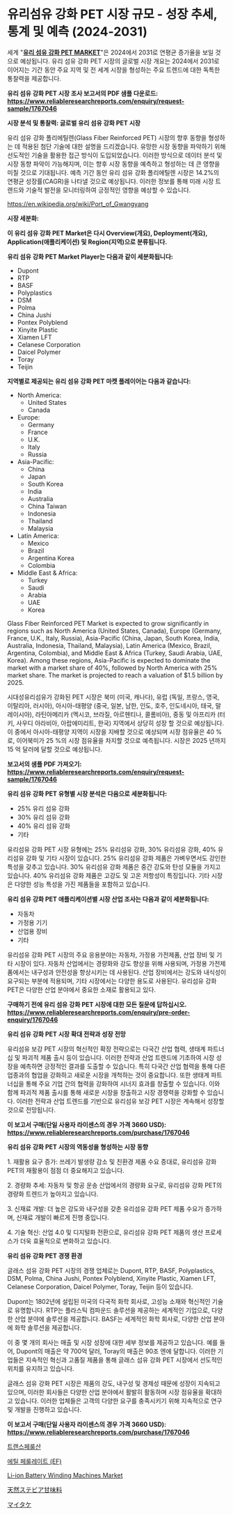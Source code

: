 <p><h1>유리섬유 강화 PET 시장 규모 - 성장 추세, 통계 및 예측 (2024-2031)</h1></p><p>세계 "<strong><a href="https://www.reliableresearchreports.com/global-glass-fiber-reinforced-pet-market-r1767046">유리 섬유 강화 PET MARKET</a></strong>"은 2024에서 2031로 연평균 증가율을 보일 것으로 예상됩니다. 유리 섬유 강화 PET 시장의 글로벌 시장 개요는 2024에서 2031로 이어지는 기간 동안 주요 지역 및 전 세계 시장을 형성하는 주요 트렌드에 대한 독특한 통찰력을 제공합니다.</p>
<p><strong>유리 섬유 강화 PET 시장 조사 보고서의 PDF 샘플 다운로드: <a href="https://www.reliableresearchreports.com/enquiry/request-sample/1767046">https://www.reliableresearchreports.com/enquiry/request-sample/1767046</a></strong></p>
<p><strong>시장 분석 및 통찰력: 글로벌 유리 섬유 강화 PET 시장</strong></p>
<p><p>유리 섬유 강화 폴리에틸렌(Glass Fiber Reinforced PET) 시장의 향후 동향을 형성하는 데 적용된 첨단 기술에 대한 설명을 드리겠습니다. 유망한 시장 동향을 파악하기 위해 선도적인 기술을 활용한 접근 방식이 도입되었습니다. 이러한 방식으로 데이터 분석 및 시장 동향 파악이 가능해지며, 이는 향후 시장 동향을 예측하고 형성하는 데 큰 영향을 미칠 것으로 기대됩니다. 예측 기간 동안 유리 섬유 강화 폴리에틸렌 시장은 14.2%의 연평균 성장률(CAGR)을 나타낼 것으로 예상됩니다. 이러한 정보를 통해 미래 시장 트렌드와 기술적 발전을 모니터링하여 긍정적인 영향을 예상할 수 있습니다.</p></p>
<p><a href="%7CAUTHORITHY_DOMAIN_URL%7C">https://en.wikipedia.org/wiki/Port_of_Gwangyang</a></p>
<p><strong>시장 세분화:</strong></p>
<p><strong>이 유리 섬유 강화 PET Market은 다시 Overview(개요), Deployment(개요), Application(애플리케이션) 및 Region(지역)으로 분류됩니다.</strong></p>
<p><strong>유리 섬유 강화 PET Market Player는 다음과 같이 세분화됩니다:</strong></p>
<p><ul><li>Dupont</li><li>RTP</li><li>BASF</li><li>Polyplastics</li><li>DSM</li><li>Polma</li><li>China Jushi</li><li>Pontex Polyblend</li><li>Xinyite Plastic</li><li>Xiamen LFT</li><li>Celanese Corporation</li><li>Daicel Polymer</li><li>Toray</li><li>Teijin</li></ul></p>
<p><strong>지역별로 제공되는 유리 섬유 강화 PET 마켓 플레이어는 다음과 같습니다:</strong></p>
<p><ul>
    <li>
        North America:
        <ul>
            <li>United States</li>
            <li>Canada</li>
        </ul>
    </li>
    <li>
        Europe:
        <ul>
            <li>Germany</li>
            <li>France</li>
            <li>U.K.</li>
            <li>Italy</li>
            <li>Russia</li>
        </ul>
    </li>
    <li>
        Asia-Pacific:
        <ul>
            <li>China</li>
            <li>Japan</li>
            <li>South Korea</li>
            <li>India</li>
            <li>Australia</li>
            <li>China Taiwan</li>
            <li>Indonesia</li>
            <li>Thailand</li>
            <li>Malaysia</li>
        </ul>
    </li>
    <li>
        Latin America:
        <ul>
            <li>Mexico</li>
            <li>Brazil</li>
            <li>Argentina Korea</li>
            <li>Colombia</li>
        </ul>
    </li>
    <li>
        Middle East & Africa:
        <ul>
            <li>Turkey</li>
            <li>Saudi</li>
            <li>Arabia</li>
            <li>UAE</li>
            <li>Korea</li>
        </ul>
    </li>
    </ul></p>
<p><p>Glass Fiber Reinforced PET Market is expected to grow significantly in regions such as North America (United States, Canada), Europe (Germany, France, U.K., Italy, Russia), Asia-Pacific (China, Japan, South Korea, India, Australia, Indonesia, Thailand, Malaysia), Latin America (Mexico, Brazil, Argentina, Colombia), and Middle East & Africa (Turkey, Saudi Arabia, UAE, Korea). Among these regions, Asia-Pacific is expected to dominate the market with a market share of 40%, followed by North America with 25% market share. The market is projected to reach a valuation of $1.5 billion by 2025. </p><p>시대성유리섬유가 강화된 PET 시장은 북미 (미국, 캐나다), 유럽 (독일, 프랑스, 영국, 이탈리아, 러시아), 아시아-태평양 (중국, 일본, 남한, 인도, 호주, 인도네시아, 태국, 말레이시아), 라틴아메리카 (멕시코, 브라질, 아르헨티나, 콜롬비아), 중동 및 아프리카 (터키, 사우디 아라비아, 아랍에미리트, 한국) 지역에서 상당히 성장 할 것으로 예상됩니다. 이 중에서 아시아-태평양 지역이 시장을 지배할 것으로 예상되며 시장 점유율은 40 %로, 이어북미가 25 %의 시장 점유율을 차지할 것으로 예측됩니다. 시장은 2025 년까지 15 억 달러에 달할 것으로 예상됩니다.</p></p>
<p><strong>보고서의 샘플 PDF 가져오기: <a href="https://www.reliableresearchreports.com/enquiry/request-sample/1767046">https://www.reliableresearchreports.com/enquiry/request-sample/1767046</a></strong></p>
<p><strong>유리 섬유 강화 PET 유형별 시장 분석은 다음으로 세분화됩니다:</strong></p>
<p><ul><li>25% 유리 섬유 강화</li><li>30% 유리 섬유 강화</li><li>40% 유리 섬유 강화</li><li>기타</li></ul></p>
<p><p>유리섬유 강화 PET 시장 유형에는 25% 유리섬유 강화, 30% 유리섬유 강화, 40% 유리섬유 강화 및 기타 시장이 있습니다. 25% 유리섬유 강화 제품은 가벼우면서도 강인한 특성을 갖추고 있습니다. 30% 유리섬유 강화 제품은 중간 강도와 탄성 모듈을 가지고 있습니다. 40% 유리섬유 강화 제품은 고강도 및 고온 저항성이 특징입니다. 기타 시장은 다양한 성능 특성을 가진 제품들을 포함하고 있습니다.</p></p>
<p><strong>유리 섬유 강화 PET 애플리케이션별 시장 산업 조사는 다음과 같이 세분화됩니다:</strong></p>
<p><ul><li>자동차</li><li>가정용 기기</li><li>산업용 장비</li><li>기타</li></ul></p>
<p><p>유리섬유 강화 PET 시장의 주요 응용분야는 자동차, 가정용 가전제품, 산업 장비 및 기타 시장이 있다. 자동차 산업에서는 경량화와 강도 향상을 위해 사용되며, 가정용 가전제품에서는 내구성과 안전성을 향상시키는 데 사용된다. 산업 장비에서는 강도와 내식성이 요구되는 부분에 적용되며, 기타 시장에서는 다양한 용도로 사용된다. 유리섬유 강화 PET은 다양한 산업 분야에서 중요한 소재로 활용되고 있다.</p></p>
<p><strong>구매하기 전에 유리 섬유 강화 PET 시장에 대한 모든 질문에 답하십시오. <a href="https://www.reliableresearchreports.com/enquiry/pre-order-enquiry/1767046">https://www.reliableresearchreports.com/enquiry/pre-order-enquiry/1767046</a></strong></p>
<p><strong>유리 섬유 강화 PET 시장 확대 전략과 성장 전망</strong></p>
<p><p>유리섬유 보강 PET 시장의 혁신적인 확장 전략으로는 다국간 산업 협력, 생태계 파트너십 및 파괴적 제품 출시 등이 있습니다. 이러한 전략과 산업 트렌드에 기초하여 시장 성장을 예측하면 긍정적인 결과를 도출할 수 있습니다. 특히 다국간 산업 협력을 통해 다른 업종과의 협업을 강화하고 새로운 시장을 개척하는 것이 중요합니다. 또한 생태계 파트너십을 통해 주요 기업 간의 협력을 강화하여 시너지 효과를 창출할 수 있습니다. 이와 함께 파괴적 제품 출시를 통해 새로운 시장을 창출하고 시장 경쟁력을 강화할 수 있습니다. 이러한 전략과 산업 트렌드를 기반으로 유리섬유 보강 PET 시장은 계속해서 성장할 것으로 전망됩니다.</p></p>
<p><strong>이 보고서 구매(단일 사용자 라이센스의 경우 가격 3660 USD): <a href="https://www.reliableresearchreports.com/purchase/1767046">https://www.reliableresearchreports.com/purchase/1767046</a></strong></p>
<p><strong>유리 섬유 강화 PET 시장의 역동성을 형성하는 시장 동향</strong></p>
<p><p>1. 재활용 요구 증가: 쓰레기 발생량 감소 및 친환경 제품 수요 증대로, 유리섬유 강화 PET의 재활용이 점점 더 중요해지고 있습니다.</p><p>  </p><p>2. 경량화 추세: 자동차 및 항공 운송 산업에서의 경량화 요구로, 유리섬유 강화 PET의 경량화 트렌드가 높아지고 있습니다. </p><p>  </p><p>3. 신재료 개발: 더 높은 강도와 내구성을 갖춘 유리섬유 강화 PET 제품 수요가 증가하며, 신재료 개발이 빠르게 진행 중입니다.</p><p>4. 기술 혁신: 산업 4.0 및 디지털화 전환으로, 유리섬유 강화 PET 제품의 생산 프로세스가 더욱 효율적으로 변화하고 있습니다.</p></p>
<p><strong>유리 섬유 강화 PET 경쟁 환경</strong></p>
<p><p>글래스 섬유 강화 PET 시장의 경쟁 업체로는 Dupont, RTP, BASF, Polyplastics, DSM, Polma, China Jushi, Pontex Polyblend, Xinyite Plastic, Xiamen LFT, Celanese Corporation, Daicel Polymer, Toray, Teijin 등이 있습니다. </p><p>Dupont는 1802년에 설립된 미국의 다국적 화학 회사로, 고성능 소재와 혁신적인 기술로 유명합니다. RTP는 플라스틱 컴파운드 솔루션을 제공하는 세계적인 기업으로, 다양한 산업 분야에 솔루션을 제공합니다. BASF는 세계적인 화학 회사로, 다양한 산업 분야에 화학 솔루션을 제공합니다.</p><p>이 중 몇 개의 회사는 매출 및 시장 성장에 대한 세부 정보를 제공하고 있습니다. 예를 들어, Dupont의 매출은 약 700억 달러, Toray의 매출은 90조 엔에 달합니다. 이러한 기업들은 지속적인 혁신과 고품질 제품을 통해 글래스 섬유 강화 PET 시장에서 선도적인 위치를 유지하고 있습니다. </p><p>글래스 섬유 강화 PET 시장은 제품의 강도, 내구성 및 경제성 때문에 성장이 지속되고 있으며, 이러한 회사들은 다양한 산업 분야에서 활발히 활동하며 시장 점유율을 확대하고 있습니다. 이러한 업체들은 고객의 다양한 요구를 충족시키기 위해 지속적으로 연구 및 개발을 진행하고 있습니다.</p></p>
<p><strong>이 보고서 구매(단일 사용자 라이센스의 경우 가격 3660 USD): <a href="https://www.reliableresearchreports.com/purchase/1767046">https://www.reliableresearchreports.com/purchase/1767046</a></strong></p>
<p><p><a href="https://github.com/KellyLyncyh543964/Market-Research-Report-List-3/blob/main/738868798046.md">트랜스페룰산</a></p><p><a href="https://github.com/rcabello548/Market-Research-Report-List-3/blob/main/992019598047.md">에틸 페룰레이트 (EF)</a></p><p><a href="https://medium.com/@veroniceroa846/li-ion-battery-winding-machines-market-trends-and-analysis-opportunities-and-challenges-for-8e6f542c5e70">Li-ion Battery Winding Machines Market</a></p><p><a href="https://medium.com/@reyeshowell655/%E5%A4%A9%E7%84%B6%E3%82%B9%E3%83%86%E3%83%93%E3%82%A2%E7%94%98%E5%91%B3%E6%96%99%E5%B8%82%E5%A0%B4%E3%81%AE%E4%BA%88%E6%B8%AC-%E5%B8%82%E5%A0%B4%E5%8B%95%E5%90%91-%E5%BD%B1%E9%9F%BF%E5%88%86%E6%9E%90-2024%E5%B9%B4-2031%E5%B9%B4-de943b16cfd1">天然ステビア甘味料</a></p><p><a href="https://medium.com/@mares423/%E3%82%B0%E3%83%AD%E3%83%BC%E3%83%90%E3%83%AB%E3%83%9E%E3%82%A4%E3%82%BF%E3%82%B1%E3%82%AD%E3%83%8E%E3%82%B3%E5%B8%82%E5%A0%B4%E3%82%BB%E3%82%AF%E3%82%BF%E3%83%BC-%E7%A8%AE%E9%A1%9E-%E3%82%A2%E3%83%97%E3%83%AA%E3%82%B1%E3%83%BC%E3%82%B7%E3%83%A7%E3%83%B3-%E5%B8%82%E5%A0%B4%E3%83%97%E3%83%AC%E3%83%BC%E3%83%A4%E3%83%BC%E6%88%A6%E7%95%A5-%E5%9C%B0%E5%9F%9F%E3%81%AE%E6%88%90%E9%95%B7%E5%8B%95%E5%90%91-%E3%81%8A%E3%82%88%E3%81%B3%E5%B0%86%E6%9D%A5%E3%81%AE%E4%BA%88%E6%B8%AC-2024%E5%B9%B4-2031%E5%B9%B4-9ba25c836f44">マイタケ</a></p></p>
